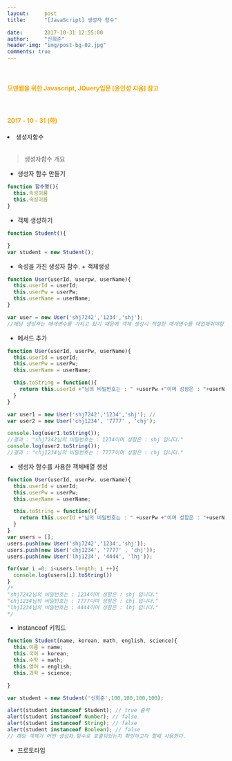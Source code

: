 ```yaml
---
layout:     post
title:      "[JavaScript] 생성자 함수"

date:       2017-10-31 12:55:00
author:     "신희준"
header-img: "img/post-bg-02.jpg"
comments: true
---
```


<meta name="description" content="javascript, javascript 객체, javascript프로토타입, javascript생성자,javascript함수,javascript생성자함수
">
<br>
<H4 style ="font-weight:bold; color:orange;"> 모덴웹을 위한 Javascript, JQuery입문 [윤인성 지음] 참고</H4>
<br>
<H4 style ="font-weight:bold; color : orange">2017 - 10 - 31 (화)</H4>
<li>생성자함수</li>
<br>

>생성자함수 개요

* 생성자 함수 만들기

~~~javascript
function 함수명(){
  this.속성이름
  this.속성이름
}
~~~

* 객체 생성하기

~~~javascript
function Student(){

}
var student = new Student();
~~~

* 속성을 가진 생성자 함수. + 객체생성

~~~javascript
function User(userId, userpw, userName){
  this.userId = userId;
  this.userPw = userPw;
  this.userName = userName;
}

var user = new User('shj7242','1234','shj');
//해당 생성자는 매개변수를 가지고 있기 때문에 객체 생성시 적절한 매개변수를 대입해줘야함.
~~~

* 메서드 추가

~~~javascript
function User(userId, userPw, userName){
  this.userId = userId;
  this.userPw = userPw;
  this.userName = userName;

  this.toString = function(){
    return this.userId +"님의 비밀번호는 : " +userPw +"이며 성함은 : "+userName +" 입니다.";
  }
}

var user1 = new User('shj7242','1234','shj'); //
var user2 = new User('chj1234', '7777' , 'chj');

console.log(user1.toString());
//결과 : "shj7242님의 비밀번호는 : 1234이며 성함은 : shj 입니다."
console.log(user2.toString());
//결과 : "chj1234님의 비밀번호는 : 7777이며 성함은 : chj 입니다."

~~~

* 생성자 함수를 사용한 객체배열 생성

~~~JavaScript
function User(userId, userPw, userName){
  this.userId = userId;
  this.userPw = userPw;
  this.userName = userName;

  this.toString = function(){
    return this.userId +"님의 비밀번호는 : " +userPw +"이며 성함은 : "+userName +" 입니다.";
  }
}
var users = [];
users.push(new User('shj7242','1234','shj'));
users.push(new User('chj1234', '7777' , 'chj'));
users.push(new User('lhj1234', '4444', 'lhj'));

for(var i =0; i<users.length; i ++){
  console.log(users[i].toString())
}
/*
"shj7242님의 비밀번호는 : 1234이며 성함은 : shj 입니다."
"chj1234님의 비밀번호는 : 7777이며 성함은 : chj 입니다."
"lhj1234님의 비밀번호는 : 4444이며 성함은 : lhj 입니다."
*/

~~~

* instanceof 키워드

~~~javascript
function Student(name, korean, math, english, science){
  this.이름 = name;
  this.국어 = korean;
  this.수학 = math;
  this.영어 = english;
  this.과학 = science;

}

var student = new Student('신희준',100,100,100,100);

alert(student instanceof Student); // true 출력
alert(student instanceof Number); // false  
alert(student instanceof String); // false
alert(student instanceof Boolean); // false
// 해당 객체가 어떤 생성자 함수로 호출되었는지 확인하고자 할때 사용한다.
~~~

* 프로토타입

<br>
<p style ="font-size:15px">

</p>
